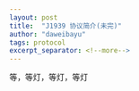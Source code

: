 ```yaml
---
layout: post
title:  "J1939 协议简介(未完)"
author: "daweibayu"
tags: protocol
excerpt_separator: <!--more-->
---
```


 <!--more-->

 等，等灯，等灯，等灯